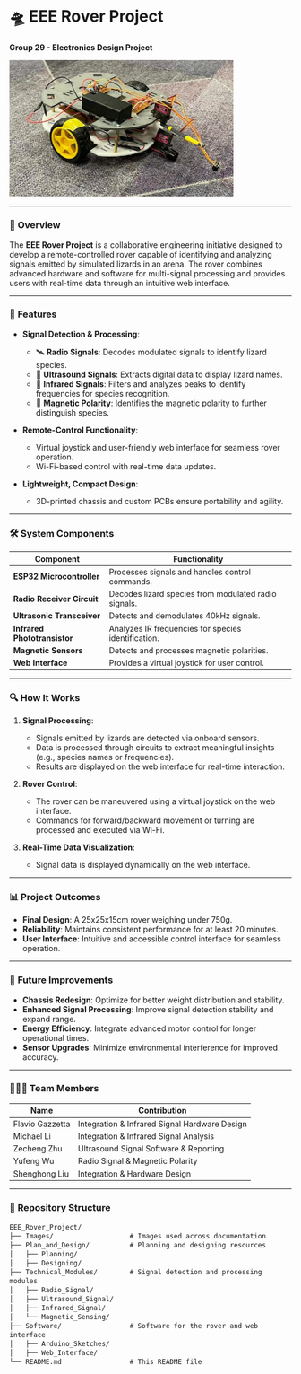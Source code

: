 # 🛸 EEE Rover Project

**Group 29 - Electronics Design Project**

<img src="./Images/rover_front.png" alt="Rover Image" width="400"/>

---

### 🌟 **Overview**
The **EEE Rover Project** is a collaborative engineering initiative designed to develop a remote-controlled rover capable of identifying and analyzing signals emitted by simulated lizards in an arena. The rover combines advanced hardware and software for multi-signal processing and provides users with real-time data through an intuitive web interface.

---

### 🚀 **Features**
- **Signal Detection & Processing**:
  - 🛰️ **Radio Signals**: Decodes modulated signals to identify lizard species.
  - 📡 **Ultrasound Signals**: Extracts digital data to display lizard names.
  - 🌈 **Infrared Signals**: Filters and analyzes peaks to identify frequencies for species recognition.
  - 🧲 **Magnetic Polarity**: Identifies the magnetic polarity to further distinguish species.

- **Remote-Control Functionality**:
  - Virtual joystick and user-friendly web interface for seamless rover operation.
  - Wi-Fi-based control with real-time data updates.

- **Lightweight, Compact Design**:
  - 3D-printed chassis and custom PCBs ensure portability and agility.

---

### 🛠️ **System Components**
| Component                 | Functionality                       |
|---------------------------|-------------------------------------|
| **ESP32 Microcontroller** | Processes signals and handles control commands. |
| **Radio Receiver Circuit**| Decodes lizard species from modulated radio signals. |
| **Ultrasonic Transceiver**| Detects and demodulates 40kHz signals. |
| **Infrared Phototransistor**| Analyzes IR frequencies for species identification. |
| **Magnetic Sensors**      | Detects and processes magnetic polarities. |
| **Web Interface**         | Provides a virtual joystick for user control. |

---

### 🔍 **How It Works**
1. **Signal Processing**:
   - Signals emitted by lizards are detected via onboard sensors.
   - Data is processed through circuits to extract meaningful insights (e.g., species names or frequencies).
   - Results are displayed on the web interface for real-time interaction.

2. **Rover Control**:
   - The rover can be maneuvered using a virtual joystick on the web interface.
   - Commands for forward/backward movement or turning are processed and executed via Wi-Fi.

3. **Real-Time Data Visualization**:
   - Signal data is displayed dynamically on the web interface.

---

### 📊 **Project Outcomes**
- **Final Design**: A 25x25x15cm rover weighing under 750g.
- **Reliability**: Maintains consistent performance for at least 20 minutes.
- **User Interface**: Intuitive and accessible control interface for seamless operation.

---

### 🔮 **Future Improvements**
- **Chassis Redesign**: Optimize for better weight distribution and stability.
- **Enhanced Signal Processing**: Improve signal detection stability and expand range.
- **Energy Efficiency**: Integrate advanced motor control for longer operational times.
- **Sensor Upgrades**: Minimize environmental interference for improved accuracy.

---

### 🧑‍🤝‍🧑 **Team Members**
| Name             | Contribution                          |
|------------------|--------------------------------------|
| Flavio Gazzetta  | Integration & Infrared Signal Hardware Design |
| Michael Li       | Integration & Infrared Signal Analysis |
| Zecheng Zhu      | Ultrasound Signal Software & Reporting |
| Yufeng Wu        | Radio Signal & Magnetic Polarity     |
| Shenghong Liu    | Integration & Hardware Design        |

---

### 📂 **Repository Structure**
```plaintext
EEE_Rover_Project/
├── Images/                   # Images used across documentation
├── Plan_and_Design/          # Planning and designing resources
│   ├── Planning/
│   ├── Designing/
├── Technical_Modules/        # Signal detection and processing modules
│   ├── Radio_Signal/
│   ├── Ultrasound_Signal/
│   ├── Infrared_Signal/
│   └── Magnetic_Sensing/
├── Software/                 # Software for the rover and web interface
│   ├── Arduino_Sketches/
│   ├── Web_Interface/           
└── README.md                 # This README file
